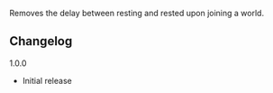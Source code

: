 Removes the delay between resting and rested upon joining a world.

## Changelog

1.0.0

- Initial release
